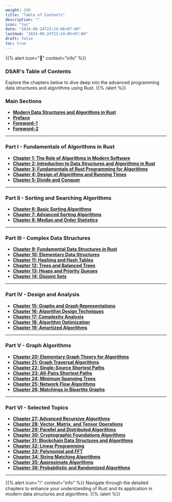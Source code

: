 ```yaml
---
weight: 200
title: "Table of Contents"
description: ""
icon: "toc"
date: "2024-08-24T23:24:06+07:00"
lastmod: "2024-08-24T23:24:06+07:00"
draft: false
toc: true
---
```


{{% alert icon="📘" context="info" %}}
### **DSAR's Table of Contents**

Explore the chapters below to dive deep into the advanced programming data structures and algorithms using Rust.
{{% /alert %}}

### **Main Sections**

- [**Modern Data Structures and Algorithms in Rust**](/docs/dsar/)
- [**Preface**](/docs/preface/)
- [**Foreword-1**](/docs/foreword/)
- [**Foreword-2**](/docs/foreword-2/)

---

### **Part I - Fundamentals of Algorithms in Rust**

- [**Chapter 1: The Role of Algorithms in Modern Software**](/docs/part-i/chapter-1/)
- [**Chapter 2: Introduction to Data Structures and Algorithms in Rust**](/docs/part-i/chapter-2/)
- [**Chapter 3: Fundamentals of Rust Programming for Algorithms**](/docs/part-i/chapter-3/)
- [**Chapter 4: Design of Algorithms and Running Times**](/docs/part-i/chapter-4/)
- [**Chapter 5: Divide and Conquer**](/docs/part-i/chapter-5/)

---

### **Part II - Sorting and Searching Algorithms**

- [**Chapter 6: Basic Sorting Algorithms**](/docs/part-ii/chapter-6/)
- [**Chapter 7: Advanced Sorting Algorithms**](/docs/part-ii/chapter-7/)
- [**Chapter 8: Median and Order Statistics**](/docs/part-ii/chapter-8/)

---

### **Part III - Complex Data Structures**

- [**Chapter 9: Fundamental Data Structures in Rust**](/docs/part-iii/chapter-9/)
- [**Chapter 10: Elementary Data Structures**](/docs/part-iii/chapter-10/)
- [**Chapter 11: Hashing and Hash Tables**](/docs/part-iii/chapter-11/)
- [**Chapter 12: Trees and Balanced Trees**](/docs/part-iii/chapter-12/)
- [**Chapter 13: Heaps and Priority Queues**](/docs/part-iii/chapter-13/)
- [**Chapter 14: Disjoint Sets**](/docs/part-iii/chapter-14/)

---

### **Part IV - Design and Analysis**

- [**Chapter 15: Graphs and Graph Representations**](/docs/part-iv/chapter-15/)
- [**Chapter 16: Algorithm Design Techniques**](/docs/part-iv/chapter-16/)
- [**Chapter 17: Complexity Analysis**](/docs/part-iv/chapter-17/)
- [**Chapter 18: Algorithm Optimization**](/docs/part-iv/chapter-18/)
- [**Chapter 19: Amortized Algorithms**](/docs/part-iv/chapter-19/)

---

### **Part V - Graph Algorithms**

- [**Chapter 20: Elementary Graph Theory for Algorithms**](/docs/part-v/chapter-20/)
- [**Chapter 21: Graph Traversal Algorithms**](/docs/part-v/chapter-21/)
- [**Chapter 22: Single-Source Shortest Paths**](/docs/part-v/chapter-22/)
- [**Chapter 23: All-Pairs Shortest Paths**](/docs/part-v/chapter-23/)
- [**Chapter 24: Minimum Spanning Trees**](/docs/part-v/chapter-24/)
- [**Chapter 25: Network Flow Algorithms**](/docs/part-v/chapter-25/)
- [**Chapter 26: Matchings in Bipartite Graphs**](/docs/part-v/chapter-26/)

---

### **Part VI - Selected Topics**

- [**Chapter 27: Advanced Recursive Algorithms**](/docs/part-vi/chapter-27/)
- [**Chapter 28: Vector, Matrix, and Tensor Operations**](/docs/part-vi/chapter-28/)
- [**Chapter 29: Parallel and Distributed Algorithms**](/docs/part-vi/chapter-29/)
- [**Chapter 30: Cryptographic Foundations Algorithms**](/docs/part-vi/chapter-30/)
- [**Chapter 31: Blockchain Data Structures and Algorithms**](/docs/part-vi/chapter-31/)
- [**Chapter 32: Linear Programming**](/docs/part-vi/chapter-32/)
- [**Chapter 33: Polynomial and FFT**](/docs/part-vi/chapter-33/)
- [**Chapter 34: String Matching Algorithms**](/docs/part-vi/chapter-34/)
- [**Chapter 35: Approximate Algorithms**](/docs/part-vi/chapter-35/)
- [**Chapter 36: Probabilistic and Randomized Algorithms**](/docs/part-vi/chapter-36/)


---

{{% alert icon="ℹ️" context="info" %}}
Navigate through the detailed chapters to enhance your understanding of Rust and its application in modern data structures and algorithms.
{{% /alert %}}

